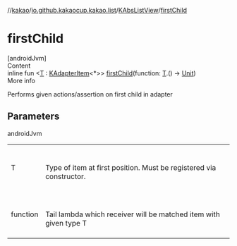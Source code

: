 //[kakao](../../../index.md)/[io.github.kakaocup.kakao.list](../index.md)/[KAbsListView](index.md)/[firstChild](first-child.md)



# firstChild  
[androidJvm]  
Content  
inline fun <[T](first-child.md) : [KAdapterItem](../-k-adapter-item/index.md)<*>> [firstChild](first-child.md)(function: [T](first-child.md).() -> [Unit](https://kotlinlang.org/api/latest/jvm/stdlib/kotlin/-unit/index.html))  
More info  


Performs given actions/assertion on first child in adapter



## Parameters  
  
androidJvm  
  
| | |
|---|---|
| <a name="io.github.kakaocup.kakao.list/KAbsListView/firstChild/#kotlin.Function1[TypeParam(bounds=[io.github.kakaocup.kakao.list.KAdapterItem[*]]),kotlin.Unit]/PointingToDeclaration/"></a>T| <a name="io.github.kakaocup.kakao.list/KAbsListView/firstChild/#kotlin.Function1[TypeParam(bounds=[io.github.kakaocup.kakao.list.KAdapterItem[*]]),kotlin.Unit]/PointingToDeclaration/"></a><br><br>Type of item at first position. Must be registered via constructor.<br><br>|
| <a name="io.github.kakaocup.kakao.list/KAbsListView/firstChild/#kotlin.Function1[TypeParam(bounds=[io.github.kakaocup.kakao.list.KAdapterItem[*]]),kotlin.Unit]/PointingToDeclaration/"></a>function| <a name="io.github.kakaocup.kakao.list/KAbsListView/firstChild/#kotlin.Function1[TypeParam(bounds=[io.github.kakaocup.kakao.list.KAdapterItem[*]]),kotlin.Unit]/PointingToDeclaration/"></a><br><br>Tail lambda which receiver will be matched item with given type T<br><br>|
  
  



